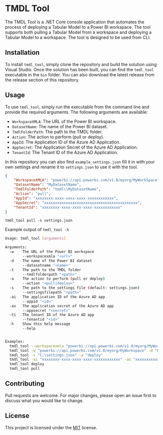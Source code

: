 # TMDL Tool

The TMDL Tool is a .NET Core console application that automates the process of deploying a Tabular Model to a Power BI workspace. The tool supports both pulling a Tabular Model from a workspace and deploying a Tabular Model to a workspace. The tool is designed to be used from CLI.

## Installation

To install `tmdl_tool`, simply clone the repository and build the solution using Visual Studio. Once the solution has been built, you can find the `tmdl_tool` executable in the `bin` folder. You can also download the latest release from the release section of this repository.

## Usage

To use `tmdl_tool`, simply run the executable from the command line and provide the required arguments. The following arguments are available:


- `WorkspaceXMLA`: The URL of the Power BI workspace.
- `DatasetName`: The name of the Power BI dataset.
- `TmdlFolderPath`: The path to the TMDL folder.
- `Action`: The action to perform (pull or deploy).
- `AppId`: The Application ID of the Azure AD Application.
- `AppSecret`: The Application Secret of the Azure AD Application.
- `TenantId`: The Tenant ID of the Azure AD Application.

In this repository you can also find `example_settings.json` fill it in with your own settings and rename it to `settings.json` to use it with the tool.

```json
{
    "WorkspaceXMLA": "powerbi://api.powerbi.com/v1.0/myorg/MyWorkSpace",
    "DatasetName": "MyDatasetName",
    "TmdlFolderPath": "tmdl\\MyDatasetName",
    "Action": "pull",
    "AppId": "xxxxxxxx-xxxx-xxxx-xxxx-xxxxxxxxxxxx",
    "AppSecret": "xxxxxxxxxxxxxxxxxxxxxxxxxxxxxxxxxxxxxxxxxxx",
    "TenantId": "xxxxxxxx-xxxx-xxxx-xxxx-xxxxxxxxxxxx"
}
```


`tmdl_tool pull -s settings.json`

Example output of `tmdl_tool -h`

```bash
Usage: tmdl_tool [arguments]

Arguments:
  -w    The URL of the Power BI workspace
        --workspacexmla "<url>"
  -d    The name of the Power BI dataset
        --datasetname "<name>"
  -t    The path to the TMDL folder
        --tmdlfolderpath "<path>"
  -a    The action to perform (pull or deploy)
        --action "<pull|deploy>"
  -s    The path to the settings file (default: settings.json)
        --settingsfilepath "<path>"
  -ai   The application ID of the Azure AD app
        --appid "<id>"
  -as   The application secret of the Azure AD app
        --appsecret "<secret>"
  -ti   The tenant ID of the Azure AD app
        --tenantid "<id>"
  -h    Show this help message
        --help


Examples:
  tmdl_tool --workspacexmla "powerbi://api.powerbi.com/v1.0/myorg/MyWorkspace" --datasetname "MyDataset" --tmdlfolderpath "C:\TMDL" --action "pull"
  tmdl_tool -w "powerbi://api.powerbi.com/v1.0/myorg/MyWorkspace" -d "MyDataset" -t "C:\TMDL" -a "pull"
  tmdl_tool -s "C:\settings.json" -a "deploy"
  tmdl_tool -ai "xxxxxxxx-xxxx-xxxx-xxxx-xxxxxxxxxxxx" -as "xxxxxxxxxxxxxxxxxxxxxxxxxxxxxxxxxxxxxxxxxxx" -ti "xxxxxxxx-xxxx-xxxx-xxxx-xxxxxxxxxxxx" -a "deploy"
  tmdl_tool deploy
  tmdl_tool pull
```

## Contributing

Pull requests are welcome. For major changes, please open an issue first to discuss what you would like to change.

## License

This project is licensed under the [MIT](https://choosealicense.com/licenses/mit/) license.
